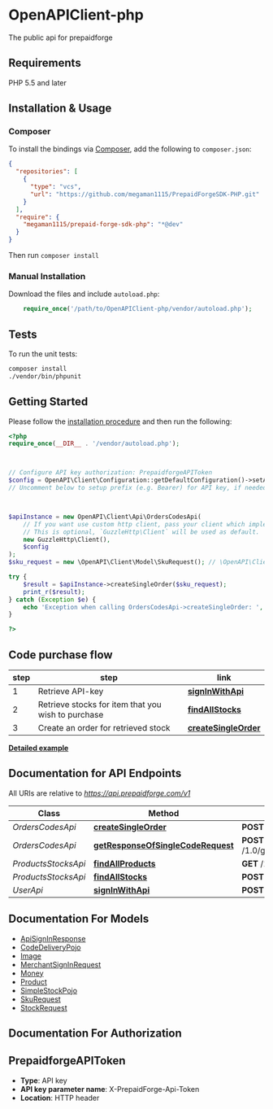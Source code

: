 # OpenAPIClient-php

The public api for prepaidforge

## Requirements

PHP 5.5 and later

## Installation & Usage

### Composer

To install the bindings via [Composer](http://getcomposer.org/), add the following to `composer.json`:

```json
{
  "repositories": [
    {
      "type": "vcs",
      "url": "https://github.com/megaman1115/PrepaidForgeSDK-PHP.git"
    }
  ],
  "require": {
    "megaman1115/prepaid-forge-sdk-php": "*@dev"
  }
}
```

Then run `composer install`

### Manual Installation

Download the files and include `autoload.php`:

```php
    require_once('/path/to/OpenAPIClient-php/vendor/autoload.php');
```

## Tests

To run the unit tests:

```bash
composer install
./vendor/bin/phpunit
```

## Getting Started



Please follow the [installation procedure](#installation--usage) and then run the following:

```php
<?php
require_once(__DIR__ . '/vendor/autoload.php');



// Configure API key authorization: PrepaidforgeAPIToken
$config = OpenAPI\Client\Configuration::getDefaultConfiguration()->setApiKey('X-PrepaidForge-Api-Token', 'YOUR_API_KEY');
// Uncomment below to setup prefix (e.g. Bearer) for API key, if needed



$apiInstance = new OpenAPI\Client\Api\OrdersCodesApi(
    // If you want use custom http client, pass your client which implements `GuzzleHttp\ClientInterface`.
    // This is optional, `GuzzleHttp\Client` will be used as default.
    new GuzzleHttp\Client(),
    $config
);
$sku_request = new \OpenAPI\Client\Model\SkuRequest(); // \OpenAPI\Client\Model\SkuRequest | 

try {
    $result = $apiInstance->createSingleOrder($sku_request);
    print_r($result);
} catch (Exception $e) {
    echo 'Exception when calling OrdersCodesApi->createSingleOrder: ', $e->getMessage(), PHP_EOL;
}

?>
```  

## Code purchase flow

step | step | link 
------------ | ------------- | ------------- 
1 | Retrieve API-key | [**signInWithApi**](docs/Api/UserApi.md#signinwithapi) |
2 | Retrieve stocks for item that you wish to purchase | [**findAllStocks**](docs/Api/ProductsStocksApi.md#findallstocks) |
3 | Create an order for retrieved stock | [**createSingleOrder**](docs/Api/OrdersCodesApi.md#createsingleorder) |


[**Detailed example**](docs/integration.md)


## Documentation for API Endpoints

All URIs are relative to *https://api.prepaidforge.com/v1*  

Class | Method | HTTP request | 
------------ | ------------- | ------------- | 
*OrdersCodesApi* | [**createSingleOrder**](docs/Api/OrdersCodesApi.md#createsingleorder) | **POST** /1.0/createOrder | 
*OrdersCodesApi* | [**getResponseOfSingleCodeRequest**](docs/Api/OrdersCodesApi.md#getresponseofsinglecoderequest) | **POST** /1.0/getResponseOfSingleCodeRequest | 
*ProductsStocksApi* | [**findAllProducts**](docs/Api/ProductsStocksApi.md#findallproducts) | **GET** /1.0/findAllProducts | 
*ProductsStocksApi* | [**findAllStocks**](docs/Api/ProductsStocksApi.md#findallstocks) | **POST** /1.0/findStocks | 
*UserApi* | [**signInWithApi**](docs/Api/UserApi.md#signinwithapi) | **POST** /1.0/signInWithApi | 





## Documentation For Models

 - [ApiSignInResponse](docs/Model/ApiSignInResponse.md)
 - [CodeDeliveryPojo](docs/Model/CodeDeliveryPojo.md)
 - [Image](docs/Model/Image.md)
 - [MerchantSignInRequest](docs/Model/MerchantSignInRequest.md)
 - [Money](docs/Model/Money.md)
 - [Product](docs/Model/Product.md)
 - [SimpleStockPojo](docs/Model/SimpleStockPojo.md)
 - [SkuRequest](docs/Model/SkuRequest.md)
 - [StockRequest](docs/Model/StockRequest.md)


## Documentation For Authorization



## PrepaidforgeAPIToken


- **Type**: API key
- **API key parameter name**: X-PrepaidForge-Api-Token
- **Location**: HTTP header

